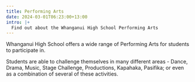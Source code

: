 ```yaml
---
title: Performing Arts
date: 2024-03-01T06:23:00+13:00
intro: |+
  Find out about the Whanganui High School Performing Arts
---
```


Whanganui High School offers a wide range of Performing Arts for students to participate in.  

Students are able to challenge themselves in many different areas - Dance, Drama, Music, Stage Challenge, Productions, Kapahaka, Pasifika; or even as a combination of several of these activities.
